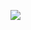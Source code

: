 ![](https://github.com/DiegoAlexanderGomezLeal/practicaModeladoEnCaja/blob/ejercicio_3/storage/img/enunciado.png)